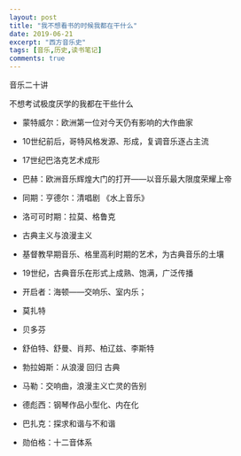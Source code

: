 ```yaml
---
layout: post
title: "我不想看书的时候我都在干什么"
date: 2019-06-21
excerpt: "西方音乐史"
tags: [音乐,历史,读书笔记]
comments: true
---
```

音乐二十讲

不想考试极度厌学的我都在干些什么

- 蒙特威尔：欧洲第一位对今天仍有影响的大作曲家
- 10世纪前后，哥特风格发源、形成，复调音乐逐占主流
- 17世纪巴洛克艺术成形
- 巴赫：欧洲音乐辉煌大门的打开——以音乐最大限度荣耀上帝
- 同期：亨德尔：清唱剧 《水上音乐》
- 洛可可时期：拉莫、格鲁克
- 古典主义与浪漫主义
- 基督教早期音乐、格里高利时期的艺术，为古典音乐的土壤
- 19世纪，古典音乐在形式上成熟、饱满，广泛传播

- 开启者：海顿——交响乐、室内乐；
- 莫扎特
- 贝多芬
- 舒伯特、舒曼、肖邦、柏辽兹、李斯特
- 勃拉姆斯：从浪漫 回归 古典
- 马勒：交响曲，浪漫主义亡灵的告别

- 德彪西：钢琴作品小型化、内在化
- 巴扎克：探求和谐与不和谐
- 勋伯格：十二音体系


